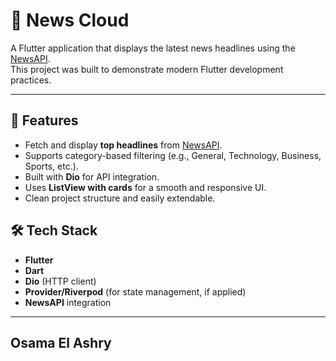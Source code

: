 # 📰 News Cloud

A Flutter application that displays the latest news headlines using the [NewsAPI](https://newsapi.org).  
This project was built to demonstrate modern Flutter development practices.

---

## 🚀 Features
- Fetch and display **top headlines** from [NewsAPI](https://newsapi.org).
- Supports category-based filtering (e.g., General, Technology, Business, Sports, etc.).
- Built with **Dio** for API integration.
- Uses **ListView with cards** for a smooth and responsive UI.
- Clean project structure and easily extendable.

 
## 🛠️ Tech Stack
- **Flutter** 
- **Dart** 
- **Dio** (HTTP client)
- **Provider/Riverpod** (for state management, if applied)
- **NewsAPI** integration

---

## Osama El Ashry

